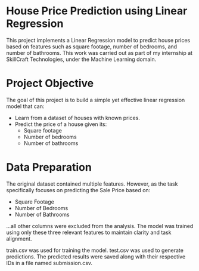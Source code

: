 # House Price Prediction using Linear Regression
This project implements a Linear Regression model to predict house prices based on features such as square footage, number of bedrooms, and number of bathrooms.
This work was carried out as part of my internship at SkillCraft Technologies, under the Machine Learning domain.

# Project Objective
The goal of this project is to build a simple yet effective linear regression model that can:
- Learn from a dataset of houses with known prices.
- Predict the price of a house given its:
  -  Square footage
  -  Number of bedrooms
  -  Number of bathrooms

# Data Preparation
The original dataset contained multiple features. However, as the task specifically focuses on predicting the Sale Price based on:

- Square Footage
- Number of Bedrooms
- Number of Bathrooms

...all other columns were excluded from the analysis. The model was trained using only these three relevant features to maintain clarity and task alignment.

train.csv was used for training the model.
test.csv was used to generate predictions.
The predicted results were saved along with their respective IDs in a file named submission.csv.



